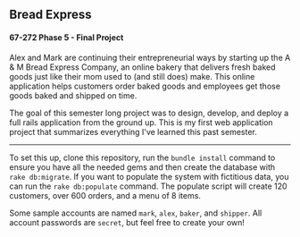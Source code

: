 ## Bread Express
#### 67-272 Phase 5 - Final Project

Alex and Mark are continuing their entrepreneurial ways by starting up the A & M Bread Express Company, an online bakery that delivers fresh baked goods just like their mom used to (and still does) make. This online application helps customers order baked goods and employees get those goods baked and shipped on time.

The goal of this semester long project was to design, develop, and deploy a full rails application from the ground up.
This is my first web application project that summarizes everything I've learned this past semester.


----------
To set this up, clone this repository, run the `bundle install` command to ensure you have all the needed gems and then create the database with `rake db:migrate`.  If you want to populate the system with fictitious data, you can run the `rake db:populate` command.  The populate script will create 120 customers, over 600 orders, and a menu of 8 items.

Some sample accounts are named `mark`, `alex`, `baker`, and `shipper`. All account passwords are `secret`, but feel free to create your own!